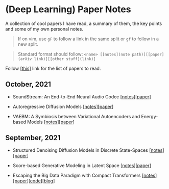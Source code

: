 # (Deep Learning) Paper Notes

A collection of cool papers I have read, a summary of them, the key points and
some of my own personal notes.

> If on vim, use `gF` to follow a link in the same split or `gf` to follow in a
> new split.

> Standard format should follow: `<name> [[notes](note path)][[paper](arXiv link)][[other stuff](link)]`

Follow [[this]](reading-list.md) link for the list of papers to read.

## October, 2021
- SoundStream: An End-to-End Neural Audio Codec
  [[notes](notes/soundstream.md)][[paper](https://arxiv.org/abs/2107.03312)]

- Autoregressive Diffusion Models
  [[notes](notes/ardm.md)][[paper](https://arxiv.org/abs/2110.02037)]

- VAEBM: A Symbiosis between Variational Autoencoders and Energy-based Models
  [[notes](notes/vaebm.md)][[paper](https://arxiv.org/abs/2010.00654)]

## September, 2021

- Structured Denoising Diffusion Models in Discrete State-Spaces
  [[notes](notes/structured-ddm-in-discrete-space.md)][[paper](https://arxiv.org/abs/2107.03006)]

- Score-based Generative Modeling in Latent Space
  [[notes](notes/score-based-in-latent-space.md)][[paper](https://arxiv.org/abs/2106.05931)]

- Escaping the Big Data Paradigm with Compact Transformers
  [[notes](notes/compact-transformer.md)][[paper](https://arxiv.org/abs/2104.05704)][[code](https://github.com/SHI-Labs/Compact-Transformers)][[blog](https://medium.com/pytorch/training-compact-transformers-from-scratch-in-30-minutes-with-pytorch-ff5c21668ed5)]
